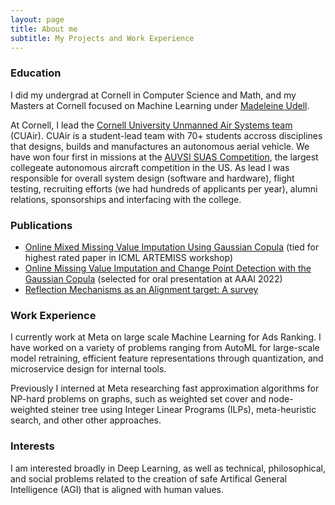 ```yaml
---
layout: page
title: About me
subtitle: My Projects and Work Experience
---
```

### Education

I did my undergrad at Cornell in Computer Science and Math, and my Masters at Cornell focused on Machine Learning under [Madeleine Udell](https://people.orie.cornell.edu/mru8/).

At Cornell, I lead the [Cornell University Unmanned Air Systems team](https://cuair.org/) (CUAir). CUAir is a student-lead team with 70+ students accross disciplines that designs, builds and manufactures an autonomous aerial vehicle. We have won four first in missions at the [AUVSI SUAS Competition](https://suas-competition.org/), the largest collegeate autonomous aircraft competition in the US. As lead I was responsible for overall system design (software and hardware), flight testing, recruiting efforts (we had hundreds of applicants per year), alumni relations, sponsorships and interfacing with the college. 

### Publications
- [Online Mixed Missing Value Imputation Using Gaussian Copula](https://openreview.net/forum?id=ELfPj3k6vMM) (tied for highest rated paper in ICML ARTEMISS workshop)
- [Online Missing Value Imputation and Change Point Detection with the Gaussian Copula](https://ojs.aaai.org/index.php/AAAI/article/view/20906) (selected for oral presentation at AAAI 2022)
- [Reflection Mechanisms as an Alignment target: A survey](https://www.lesswrong.com/posts/XyBWkoaqfnuEyNWXi/reflection-mechanisms-as-an-alignment-target-a-survey-1)

### Work Experience
I currently work at Meta on large scale Machine Learning for Ads Ranking. I have worked on a variety of problems ranging from AutoML for large-scale model retraining, efficient feature representations through quantization, and microservice design for internal tools.

Previously I interned at Meta researching fast approximation algorithms for NP-hard problems on graphs, such as weighted set cover and node-weighted steiner tree using Integer Linear Programs (ILPs), meta-heuristic search, and other other approaches.


### Interests
I am interested broadly in Deep Learning, as well as technical, philosophical, and social problems related to the creation of safe Artifical General Intelligence (AGI) that is aligned with human values.
